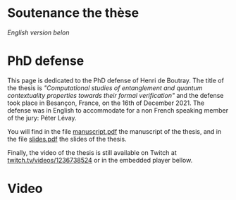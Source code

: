 # Soutenance the thèse
*English version belon*



# PhD defense

This page is dedicated to the PhD defense of Henri de Boutray. The title of the
thesis is *"Computational studies of entanglement and quantum contextuality
properties towards their formal verification"* and the defense took place in
Besançon, France, on the 16th of December 2021. The defense was in English to
accommodate for a non French speaking member of the jury: Péter Lévay.

You will find in the file [manuscript.pdf](manuscript.pdf) the manuscript of the
thesis, and in the file [slides.pdf](slides.pdf) the slides of the thesis.

Finally, the video of the thesis is still available on Twitch at 
[twitch.tv/videos/1236738524](https://www.twitch.tv/videos/1236738524) or in the
embedded player bellow.

# Video

<!-- Add a placeholder for the Twitch embed -->
<div id="twitch-embed"></div>

<!-- Load the Twitch embed script -->
<script src="https://player.twitch.tv/js/embed/v1.js"></script>

<!-- Create a Twitch.Player object. This will render within the placeholder div -->
<script type="text/javascript">
  new Twitch.Player("twitch-embed", {
    video: "1236738524",
    width: 100%,
    height: 100%
  });
</script>
